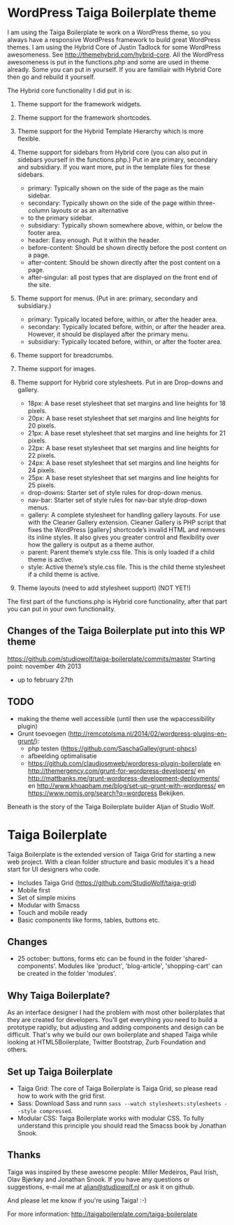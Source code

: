 WordPress Taiga Boilerplate theme
=================================

I am using the Taiga Boilerplate te work on a WordPress theme, so you always have a responsive WordPress framework to build great WordPress themes. 
I am using the Hybrid Core of Justin Tadlock for some WordPress awesomeness. See http://themehybrid.com/hybrid-core.
All the WordPress awesomeness is put in the functions.php and some are used in theme already. Some you can put in yourself. If you are familiair with Hybrid Core then go and rebuild it yourself. 

The Hybrid core functionality I did put in is:
1. Theme support for the framework widgets.

2. Theme support for the framework shortcodes.

3. Theme support for the Hybrid Template Hierarchy which is more flexible.

4. Theme support for sidebars from Hybrid core (you can also put in sidebars yourself in the functions.php.) 	Put in are primary, secondary and subsidiary. If you want more, put in the template files for these 		sidebars. 
	*	primary: Typically shown on the side of the page as the main sidebar.
	*	secondary: Typically shown on the side of the page within three-column layouts or as an alternative 
	*	to the primary sidebar.
	*	subsidiary: Typically shown somewhere above, within, or below the footer area.
	*	header: Easy enough. Put it within the header.
	*	before-content: Should be shown directly before the post content on a page.
	*	after-content: Should be shown directly after the post content on a page.
	*	after-singular: all post types that are displayed on the front end of the site.

5. Theme support for menus. (Put in are: primary, secondary and subsidiary.)
	*	primary:    Typically located before, within, or after the header area.
	*	secondary:    Typically located before, within, or after the header area. However, it should be
	 					displayed after the primary menu.
	*	subsidiary:    Typically located before, within, or after the footer area. 	
5. Theme support for breadcrumbs.
6. Theme support for images.
7. Theme support for Hybrid core stylesheets. Put in are Drop-downs and gallery.
	*	18px:    A base reset stylesheet that set margins and line heights for 18 pixels.
	*	20px:    A base reset stylesheet that set margins and line heights for 20 pixels.
	*	21px:    A base reset stylesheet that set margins and line heights for 21 pixels.
	*	22px:    A base reset stylesheet that set margins and line heights for 22 pixels.
	*	24px:    A base reset stylesheet that set margins and line heights for 24 pixels.
	*	25px:    A base reset stylesheet that set margins and line heights for 25 pixels.
	*	drop-downs:    Starter set of style rules for drop-down menus.
	*	nav-bar:    Starter set of style rules for nav-bar style drop-down menus.
	*	gallery:    A complete stylesheet for handling gallery layouts. For use with the Cleaner Gallery 					extension. Cleaner Gallery is PHP script that fixes the WordPress [gallery] 							shortcode’s invalid HTML and removes its inline styles. It also gives you greater 						control and flexibility over how the gallery is output as a theme author.
	*	parent:    Parent theme’s style.css file. This is only loaded if a child theme is active.
	*	style:    Active theme’s style.css file. This is the child theme stylesheet if a child theme is 					active. 
8. Theme layouts (need to add stylesheet support) (NOT YET!) 

The first part of the functions.php is Hybrid core functionality, after that part you can put in your own functionality.

Changes of the Taiga Boilerplate put into this WP theme
--------------------
https://github.com/studiowolf/taiga-boilerplate/commits/master
Starting point: november 4th 2013
* up to february 27th

TODO
--------------------
* making the theme well accessible (until then use the wpaccessibility plugin)
* Grunt toevoegen (http://remcotolsma.nl/2014/02/wordpress-plugins-en-grunt/):
	- php testen (https://github.com/SaschaGalley/grunt-phpcs)
	- afbeelding optimalisatie
	- https://github.com/claudiosmweb/wordpress-plugin-boilerplate en http://themergency.com/grunt-for-wordpress-developers/ en http://mattbanks.me/grunt-wordpress-development-deployments/ en http://www.khoapham.me/blog/set-up-grunt-with-wordpress/ en https://www.npmjs.org/search?q=wordpress Bekijken.

Beneath is the story of the Taiga Boilerplate builder Aljan of Studio Wolf.

Taiga Boilerplate
====================

Taiga Boilerplate is the extended version of Taiga Grid for starting a new web project. With a clean folder structure and basic modules it's a head start for UI designers who code.

* Includes Taiga Grid (https://github.com/StudioWolf/taiga-grid)
* Mobile first
* Set of simple mixins
* Modular with Smacss
* Touch and mobile ready
* Basic components like forms, tables, buttons etc.

Changes
---------------------

* 25 october: buttons, forms etc can be found in the folder 'shared-components'. Modules like 'product', 'blog-article', 'shopping-cart' can be created in the folder 'modules'.


Why Taiga Boilerplate?
---------------------

As an interface designer I had the problem with most other boilerplates that they are created for developers. You'll get everything you need to build a prototype rapidly, but adjusting and adding components and design can be difficult. That's why we build our own boilerplate and shaped Taiga while looking at HTML5Boilerplate, Twitter Bootstrap, Zurb Foundation and others.

Set up Taiga Boilerplate
---------------------

* Taiga Grid: The core of Taiga Boilerplate is Taiga Grid, so please read how to work with the grid first.
* Sass: Download Sass and runn `sass --watch stylesheets:stylesheets --style compressed`.
* Modular CSS: Taiga Boilerplate works with modular CSS. To fully understand this principle you should read the Smacss book by Jonathan Snook.

Thanks
---------------------

Taiga was inspired by these awesome people: Miller Medeiros, Paul Irish, Olav Bjørkøy and Jonathan Snook.
If you have any questions or suggestions, e-mail me at aljan@studiowolf.nl or ask it on github.

And please let me know if you're using Taiga! :-)

For more information: http://taigaboilerplate.com/taiga-boilerplate